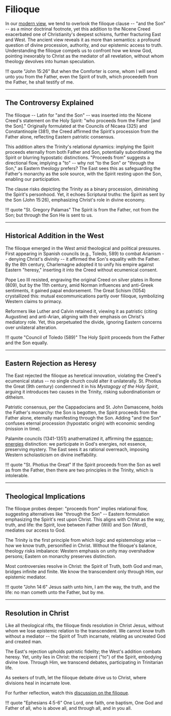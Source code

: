 # Filioque

<!--
Lord Jesus Christ, Son of God
Have mercy on me, a sinner

Protect me from the evil one.
Enlighten my mind and my heart so that your wisdom may be revealed and articulated, all for your glory.

Lord Jesus Christ, Son of God
Have mercy on me, a sinner 
-->

In our [modern view](../modern-views/index.md), we tend to overlook the filioque clause -- "and the Son" -- as a minor doctrinal footnote, yet this addition to the Nicene Creed exacerbated one of Christianity's deepest schisms, further fracturing East and West. 
The ancient view reveals it as more than semantics: a profound question of divine procession, authority, and our epistemic access to truth. 
Understanding the filioque compels us to confront how we know God, pointing inexorably to Christ as the mediator of all revelation, without whom theology devolves into human speculation.

!!! quote "John 15:26"
    But when the Comforter is come, whom I will send unto you from the Father, even the Spirit of truth, which proceedeth from the Father, he shall testify of me.




---

## The Controversy Explained

The filioque -- Latin for "and the Son" -- was inserted into the Nicene Creed's statement on the Holy Spirit: "who proceeds from the Father [and the Son]." 
Originally formulated at the Councils of Nicaea (325) and Constantinople (381), the Creed affirmed the Spirit's procession from the Father alone, reflecting Eastern patristic consensus.

This addition alters the Trinity's relational dynamics: implying the Spirit proceeds eternally from both Father and Son, potentially subordinating the Spirit or blurring hypostatic distinctions. 
"Proceeds from" suggests a directional flow, implying a "to" -- why not "to the Son" or "through the Son," as Eastern theology prefers? 
The East sees this as safeguarding the Father's monarchy as the sole source, with the Spirit resting upon the Son, enabling our participation.

The clause risks depicting the Trinity as a binary procession, diminishing the Spirit's personhood. 
Yet, it echoes Scriptural truths: the Spirit as sent by the Son (John 15:26), emphasizing Christ's role in divine economy.

!!! quote "St. Gregory Palamas"
    The Spirit is from the Father, not from the Son; but through the Son He is sent to us.




---

## Historical Addition in the West

The filioque emerged in the West amid theological and political pressures. 
First appearing in Spanish councils (e.g., Toledo, 589) to combat Arianism -- denying Christ's divinity -- it affirmed the Son's equality with the Father. 
By the 8th century, Charlemagne adopted it to unify his empire against Eastern "heresy," inserting it into the Creed without ecumenical consent.

Pope Leo III resisted, engraving the original Creed on silver plates in Rome (809), but by the 11th century, amid Norman influences and anti-Greek sentiments, it gained papal endorsement. 
The Great Schism (1054) crystallized this: mutual excommunications partly over filioque, symbolizing Western claims to primacy.

Reformers like Luther and Calvin retained it, viewing it as patristic (citing Augustine) and anti-Arian, aligning with their emphasis on Christ's mediatory role. 
Yet, this perpetuated the divide, ignoring Eastern concerns over unilateral alteration.

!!! quote "Council of Toledo (589)"
    The Holy Spirit proceeds from the Father and the Son equally.




---

## Eastern Rejection as Heresy

The East rejected the filioque as heretical innovation, violating the Creed's ecumenical status -- no single church could alter it unilaterally. 
St. Photius the Great (9th century) condemned it in his *Mystagogy of the Holy Spirit*, arguing it introduces two causes in the Trinity, risking subordinationism or ditheism.

Patristic consensus, per the Cappadocians and St. John Damascene, holds the Father's monarchy: the Son is begotten, the Spirit proceeds from the Father alone, eternally manifesting through the Son. 
Adding "and the Son" confuses eternal procession (hypostatic origin) with economic sending (mission in time).

Palamite councils (1341-1351) anathematized it, affirming the [essence-energies](essence-energies.md) distinction: we participate in God's energies, not essence, preserving mystery. 
The East sees it as rational overreach, imposing Western scholasticism on divine ineffability.

!!! quote "St. Photius the Great"
    If the Spirit proceeds from the Son as well as from the Father, then there are two principles in the Trinity, which is intolerable.




---

## Theological Implications

The filioque probes deeper: "proceeds from" implies relational flow, suggesting alternatives like "through the Son" -- Eastern formulation emphasizing the Spirit's rest upon Christ. 
This aligns with Christ as the way, truth, and life: the Spirit, love between Father (Will) and Son (Word), mediates our access to God.

The Trinity is the first principle from which logic and epistemology arise -- how we know truth, personified in Christ. 
Without the filioque's balance, theology risks imbalance: Western emphasis on unity may overshadow persons; Eastern on monarchy preserves distinction.

Most controversies resolve in Christ: the Spirit of Truth, both God and man, bridges infinite and finite. 
We know the transcendent only through Him, our epistemic mediator.

!!! quote "John 14:6"
    Jesus saith unto him, I am the way, the truth, and the life: no man cometh unto the Father, but by me.




---

## Resolution in Christ

Like all theological rifts, the filioque finds resolution in Christ Jesus, without whom we lose epistemic relation to the transcendent. 
We cannot know truth without a mediator -- the Spirit of Truth incarnate, relating as uncreated God and created man.

The East's rejection upholds patristic fidelity; the West's addition combats heresy. 
Yet, unity lies in Christ: the recipient ("to") of the Spirit, embodying divine love. 
Through Him, we transcend debates, participating in Trinitarian life.

As seekers of truth, let the filioque debate drive us to Christ, where divisions heal in incarnate love.

For further reflection, watch this [discussion on the filioque](https://m.youtube.com/watch?v=NrLqxpmmy-4).

!!! quote "Ephesians 4:5-6"
    One Lord, one faith, one baptism, One God and Father of all, who is above all, and through all, and in you all.




